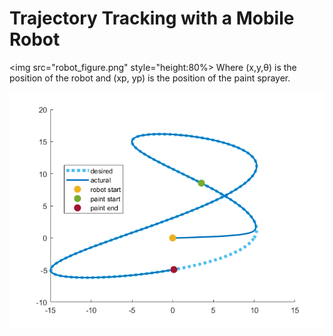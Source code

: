 # Trajectory Tracking with a Mobile Robot

<img src="robot_figure.png" style="height:80%>
Where  (x,y,θ)  is the position of the robot and  (xp, yp)  is the position of the paint sprayer.


<img src="mobile-path.png">
